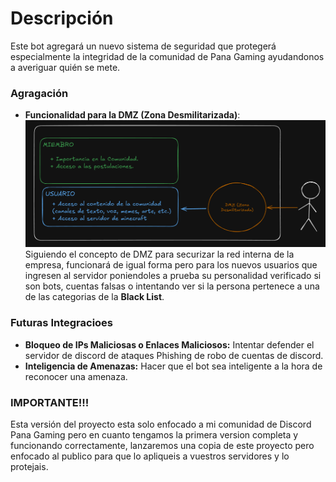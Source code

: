 # Descripción
Este bot agregará un nuevo sistema de seguridad que protegerá especialmente la integridad de la comunidad de Pana Gaming ayudandonos a averiguar quién se mete.

### Agragación
+ **Funcionalidad para la DMZ (Zona Desmilitarizada)**: <br>
![imagen](/img/dmz_graph.png)
Siguiendo el concepto de DMZ para securizar la red interna de la empresa, funcionará de igual forma pero para los nuevos usuarios que ingresen al servidor poniendoles a prueba su personalidad verificado si son bots, cuentas falsas o intentando ver si la persona pertenece a una de las categorias de la **Black List**.

### Futuras Integracioes
+ **Bloqueo de IPs Maliciosas o Enlaces Maliciosos:** Intentar defender el servidor de discord de ataques Phishing de robo de cuentas de discord.
+ **Inteligencia de Amenazas:** Hacer que el bot sea inteligente a la hora de reconocer una amenaza.

### IMPORTANTE!!!
Esta versión del proyecto esta solo enfocado a mi comunidad de Discord Pana Gaming pero en cuanto tengamos la primera version completa y funcionando correctamente, lanzaremos una copia de este proyecto pero enfocado al publico para que lo apliqueis a vuestros servidores y lo protejais.
